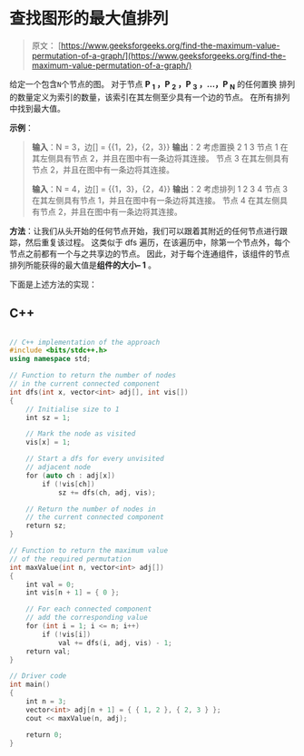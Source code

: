 # 查找图形的最大值排列

> 原文： [https://www.geeksforgeeks.org/find-the-maximum-value-permutation-of-a-graph/](https://www.geeksforgeeks.org/find-the-maximum-value-permutation-of-a-graph/)

给定一个包含`N`个节点的图。 对于节点 **P <sub>1</sub> ，P <sub>2</sub> ，P <sub>3</sub> ，...，P <sub>N</sub>** 的任何置换 排列的数量定义为索引的数量，该索引在其左侧至少具有一个边的节点。 在所有排列中找到最大值。

**示例**：

> **输入**：N = 3，边[] = {{1，2}，{2，3}}
> **输出**：2
> 考虑置换 2 1 3
> 节点 1 在其左侧具有节点 2，并且在图中有一条边将其连接。
> 节点 3 在其左侧具有节点 2，并且在图中有一条边将其连接。
> 
> **输入**：N = 4，边[] = {{1，3}，{2，4}}
> **输出**：2
> 考虑排列 1 2 3 4
> 节点 3 在其左侧具有节点 1，并且在图中有一条边将其连接。
> 节点 4 在其左侧具有节点 2，并且在图中有一条边将其连接。

**方法**：让我们从头开始的任何节点开始，我们可以跟着其附近的任何节点进行跟踪，然后重复该过程。 这类似于 dfs 遍历，在该遍历中，除第一个节点外，每个节点之前都有一个与之共享边的节点。 因此，对于每个连通组件，该组件的节点排列所能获得的最大值是**组件的大小– 1** 。

下面是上述方法的实现：

## C++

```cpp

// C++ implementation of the approach 
#include <bits/stdc++.h> 
using namespace std; 

// Function to return the number of nodes 
// in the current connected component 
int dfs(int x, vector<int> adj[], int vis[]) 
{ 
    // Initialise size to 1 
    int sz = 1; 

    // Mark the node as visited 
    vis[x] = 1; 

    // Start a dfs for every unvisited 
    // adjacent node 
    for (auto ch : adj[x]) 
        if (!vis[ch]) 
            sz += dfs(ch, adj, vis); 

    // Return the number of nodes in 
    // the current connected component 
    return sz; 
} 

// Function to return the maximum value 
// of the required permutation 
int maxValue(int n, vector<int> adj[]) 
{ 
    int val = 0; 
    int vis[n + 1] = { 0 }; 

    // For each connected component 
    // add the corresponding value 
    for (int i = 1; i <= n; i++) 
        if (!vis[i]) 
            val += dfs(i, adj, vis) - 1; 
    return val; 
} 

// Driver code 
int main() 
{ 
    int n = 3; 
    vector<int> adj[n + 1] = { { 1, 2 }, { 2, 3 } }; 
    cout << maxValue(n, adj); 

    return 0; 
} 

```